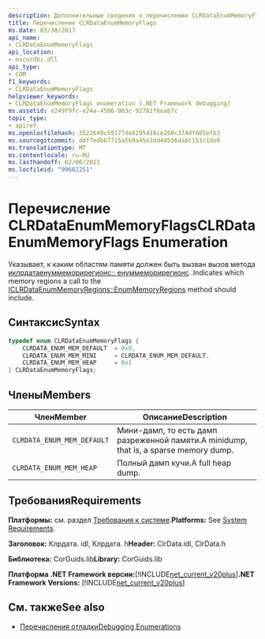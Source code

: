```yaml
---
description: Дополнительные сведения о перечислении CLRDataEnumMemoryFlags
title: Перечисление CLRDataEnumMemoryFlags
ms.date: 03/30/2017
api_name:
- CLRDataEnumMemoryFlags
api_location:
- mscordbi.dll
api_type:
- COM
f1_keywords:
- CLRDataEnumMemoryFlags
helpviewer_keywords:
- CLRDataEnumMemoryFlags enumeration [.NET Framework debugging]
ms.assetid: e249f9fc-e24a-4506-903c-92781f6eab7c
topic_type:
- apiref
ms.openlocfilehash: 3522649c59177de8295416ce260c374df605efb3
ms.sourcegitcommit: ddf7edb67715a5b9a45e3dd44536dabc153c1de0
ms.translationtype: MT
ms.contentlocale: ru-RU
ms.lasthandoff: 02/06/2021
ms.locfileid: "99662251"
---
```

# <a name="clrdataenummemoryflags-enumeration"></a><span data-ttu-id="dcbe8-103">Перечисление CLRDataEnumMemoryFlags</span><span class="sxs-lookup"><span data-stu-id="dcbe8-103">CLRDataEnumMemoryFlags Enumeration</span></span>

<span data-ttu-id="dcbe8-104">Указывает, к каким областям памяти должен быть вызван вызов метода [иклрдатаенуммеморирегионс:: енуммеморирегионс](iclrdataenummemoryregions-enummemoryregions-method.md) .</span><span class="sxs-lookup"><span data-stu-id="dcbe8-104">Indicates which memory regions a call to the [ICLRDataEnumMemoryRegions::EnumMemoryRegions](iclrdataenummemoryregions-enummemoryregions-method.md) method should include.</span></span>  
  
## <a name="syntax"></a><span data-ttu-id="dcbe8-105">Синтаксис</span><span class="sxs-lookup"><span data-stu-id="dcbe8-105">Syntax</span></span>  
  
```cpp  
typedef enum CLRDataEnumMemoryFlags {  
    CLRDATA_ENUM_MEM_DEFAULT  = 0x0,  
    CLRDATA_ENUM_MEM_MINI     = CLRDATA_ENUM_MEM_DEFAULT,  
    CLRDATA_ENUM_MEM_HEAP     = 0x1  
} CLRDataEnumMemoryFlags;  
```  
  
## <a name="members"></a><span data-ttu-id="dcbe8-106">Члены</span><span class="sxs-lookup"><span data-stu-id="dcbe8-106">Members</span></span>  
  
|<span data-ttu-id="dcbe8-107">Член</span><span class="sxs-lookup"><span data-stu-id="dcbe8-107">Member</span></span>|<span data-ttu-id="dcbe8-108">Описание</span><span class="sxs-lookup"><span data-stu-id="dcbe8-108">Description</span></span>|  
|------------|-----------------|  
|`CLRDATA_ENUM_MEM_DEFAULT`|<span data-ttu-id="dcbe8-109">Мини-дамп, то есть дамп разреженной памяти.</span><span class="sxs-lookup"><span data-stu-id="dcbe8-109">A minidump, that is, a sparse memory dump.</span></span>|  
|`CLRDATA_ENUM_MEM_HEAP`|<span data-ttu-id="dcbe8-110">Полный дамп кучи.</span><span class="sxs-lookup"><span data-stu-id="dcbe8-110">A full heap dump.</span></span>|  
  
## <a name="requirements"></a><span data-ttu-id="dcbe8-111">Требования</span><span class="sxs-lookup"><span data-stu-id="dcbe8-111">Requirements</span></span>  

 <span data-ttu-id="dcbe8-112">**Платформы:** см. раздел [Требования к системе](../../get-started/system-requirements.md).</span><span class="sxs-lookup"><span data-stu-id="dcbe8-112">**Platforms:** See [System Requirements](../../get-started/system-requirements.md).</span></span>  
  
 <span data-ttu-id="dcbe8-113">**Заголовок:** Клрдата. idl, Клрдата. h</span><span class="sxs-lookup"><span data-stu-id="dcbe8-113">**Header:** ClrData.idl, ClrData.h</span></span>  
  
 <span data-ttu-id="dcbe8-114">**Библиотека:** CorGuids.lib</span><span class="sxs-lookup"><span data-stu-id="dcbe8-114">**Library:** CorGuids.lib</span></span>  
  
 <span data-ttu-id="dcbe8-115">**Платформа .NET Framework версии:**[!INCLUDE[net_current_v20plus](../../../../includes/net-current-v20plus-md.md)]</span><span class="sxs-lookup"><span data-stu-id="dcbe8-115">**.NET Framework Versions:** [!INCLUDE[net_current_v20plus](../../../../includes/net-current-v20plus-md.md)]</span></span>  
  
## <a name="see-also"></a><span data-ttu-id="dcbe8-116">См. также</span><span class="sxs-lookup"><span data-stu-id="dcbe8-116">See also</span></span>

- [<span data-ttu-id="dcbe8-117">Перечисления отладки</span><span class="sxs-lookup"><span data-stu-id="dcbe8-117">Debugging Enumerations</span></span>](debugging-enumerations.md)
